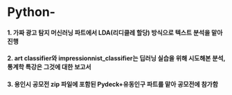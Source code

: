 # Python-
#### 1. 가짜 광고 탐지 머신러닝 파트에서 LDA(리디클레 할당) 방식으로 텍스트 분석을 맡아 진행
#### 2. art classifier와 impressionnist_classifier는 딥러닝 실습을 위해 시도해본 분석, 통계학 특강은 그것에 대한 보고서
#### 3. 용인시 공모전 zip 파일에 포함된 Pydeck+유동인구 파트를 맡아 공모전에 참가함
